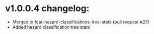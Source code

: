 # v1.0.0.4 changelog:
- Merged in feat-hazard-classifications-tree-stats (pull request #27)
- Added hazard classification tree stats